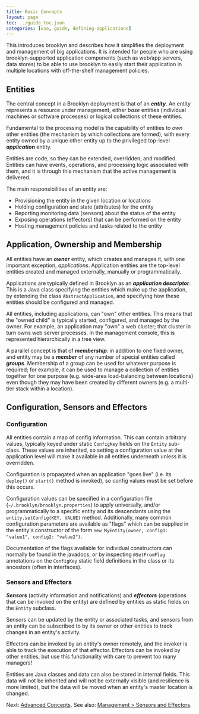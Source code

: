 ```yaml
---
title: Basic Concepts
layout: page
toc: ../guide_toc.json
categories: [use, guide, defining-applications]
---
```


This introduces brooklyn and describes how it simplifies the deployment and management of big applications. It is
intended for people who are using brooklyn-supported application components (such as web/app servers, data stores)
to be able to use brooklyn to easily start their application in multiple locations with off-the-shelf management
policies.

Entities
--------

The central concept in a Brooklyn deployment is that of an ***entity***. 
An entity represents a resource under management, either *base* entities (individual machines or software processes) 
or logical collections of these entities.

Fundamental to the processing model is the capability of entities to *own* other entities (the mechanism by which collections are formed), 
with every entity owned by a unique other entity up to the privileged top-level ***application*** entity.

Entities are code, so they can be extended, overridden, and modified. Entities can have events, operations, and processing logic associated with them, and it is through this mechanism that the active management is delivered.

The main responsibilities of an entity are:

- Provisioning the entity in the given location or locations
- Holding configuration and state (attributes) for the entity
- Reporting monitoring data (sensors) about the status of the entity
- Exposing operations (effectors) that can be performed on the entity
- Hosting management policies and tasks related to the entity


Application, Ownership and Membership
-------------------------------------

All entities have an ***owner*** entity, which creates and manages it, with one important exception, *applications*.
Application entities are the top-level entities created and managed externally, manually or programmatically.

Applications are typically defined in Brooklyn as an ***application descriptor***. 
This is a Java class specifying the entities which make up the application,
by extending the class ``AbstractApplication``, and specifying how these entities should be configured and managed.

All entities, including applications, can "own" other entities. 
This means that the "owned child" is typically started, configured, and managed by the owner.
For example, an application may "own" a web cluster; that cluster in turn owns web server processes.
In the management console, this is represented hierarchically in a tree view.

A parallel concept is that of ***membership***: in addition to one fixed owner,
and entity may be a ***member*** of any number of special entities called ***groups***.
Membership of a group can be used for whatever purpose is required; 
for example, it can be used to manage a collection of entities together for one purpose 
(e.g. wide-area load-balancing between locations) even though they may have been
created by different owners (e.g. a multi-tier stack within a location).


Configuration, Sensors and Effectors
------------------------------------

### Configuration

All entities contain a map of config information. This can contain arbitrary values, typically keyed under static ``ConfigKey`` fields on the ``Entity`` sub-class. These values are inherited, so setting a configuration value at the
application level will make it available in all entities underneath unless it is overridden.

Configuration is propagated when an application "goes live" (i.e. its ``deploy()`` or ``start()`` method is invoked), so config values must be set before this occurs. 

Configuration values can be specified in a configuration file (``~/.brooklyn/brooklyn.properties``)
to apply universally, and/or programmatically to a specific entity and its descendants using the ``entity.setConfig(KEY, VALUE)``
method.
Additionally, many common configuration parameters are available as "flags" which can be supplied in the entity's constructor 
of the form ``new MyEntity(owner, config1: "value1", config2: "value2")``. 

Documentation of the flags available for individual constructors can normally be found in the javadocs, 
or by inspecting ``@SetFromFlag`` annotations on the ``ConfigKey`` static field definitions
in the class or its ancestors (often in interfaces).


### Sensors and Effectors

***Sensors*** (activity information and notifications) and ***effectors*** (operations that can be invoked on the entity) are defined by entities as static fields on the ``Entity`` subclass.

Sensors can be updated by the entity or associated tasks, and sensors from an entity can be subscribed to by its owner or other entities to track changes in an entity's activity.

Effectors can be invoked by an entity's owner remotely, and the invoker is able to track the execution of that effector. Effectors can be invoked by other entities, but use this functionality with care to prevent too many managers!

Entities are Java classes and data can also be stored in internal fields.
This data will not be inherited and will not be externally visible (and resilience is more limited), but the data will be moved when an entity's master location is changed.

Next: [Advanced Concepts]({{site.url}}/use/guide/defining-applications/advanced-concepts.html).
See also: [Management > Sensors and Effectors]({{site.url}}/use/guide/management/index.html#sensors-and-effectors).

